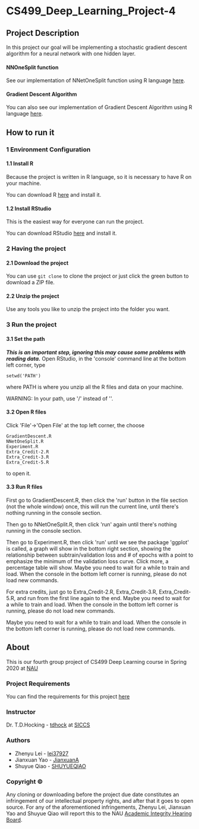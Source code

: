 # CS499_Deep_Learning_Project-4

## Project Description
In this project our goal will be implementing a stochastic gradient descent algorithm for a neural network with one hidden layer.

#### NNOneSplit function
See our implementation of NNetOneSplit function using R language [here](NNetOneSplit.R).

#### Gradient Descent Algorithm
You can also see our implementation of Gradient Descent Algorithm using R language [here](GradientDescent.R).

## How to run it
### 1 Environment Configuration
#### 1.1 Install R
Because the project is written in R language, so it is necessary to have R on your machine.

You can download R [here](https://www.r-project.org/) and install it.

#### 1.2 Install RStudio
This is the easiest way for everyone can run the project.

You can download RStudio [here](https://rstudio.com/products/rstudio/download/#download) and install it.

### 2 Having the project
#### 2.1 Download the project
You can use ```git clone``` to clone the project or just click the green button to download a ZIP file.

#### 2.2 Unzip the project
Use any tools you like to unzip the project into the folder you want.

### 3 Run the project
#### 3.1 Set the path
***This is an important step, ignoring this may cause some problems with reading data.***
Open RStudio, in the 'console' command line at the bottom left corner, type
```
setwd('PATH')
```
where PATH is where you unzip all the R files and data on your machine.

WARNING: In your path, use '/' instead of '\'.

#### 3.2 Open R files
Click 'File'->'Open File' at the top left corner, the choose
```
GradientDescent.R
NNetOneSplit.R
Experiment.R
Extra_Credit-2.R
Extra_Credit-3.R
Extra_Credit-5.R
```
to open it.

#### 3.3 Run R files
First go to GradientDescent.R, then click the 'run' button in the file section (not the whole window) once, this will run the current line, until there's nothing running in the console section.

Then go to NNetOneSplit.R, then click 'run' again until there's nothing running in the console section.

Then go to Experiment.R, then click 'run' until we see the package 'ggplot' is called, a graph will show in the bottom right section, showing the relationship between subtrain/validation loss and # of epochs with a point to emphasize the minimum of the validation loss curve. Click more, a percentage table will show. Maybe you need to wait for a while to train and load. When the console in the bottom left corner is running, please do not load new commands.

For extra credits, just go to Extra_Credit-2.R, Extra_Credit-3.R, Extra_Credit-5.R, and run from the first line again to the end. Maybe you need to wait for a while to train and load. When the console in the bottom left corner is running, please do not load new commands.

Maybe you need to wait for a while to train and load. When the console in the bottom left corner is running, please do not load new commands.

## About
This is our fourth group project of CS499 Deep Learning course in Spring 2020 at [NAU](https://nau.edu/)

### Project Requirements
You can find the requirements for this project [here](https://github.com/tdhock/cs499-spring2020/blob/master/projects/4.org)

### Instructor
Dr. T.D.Hocking - [tdhock](https://github.com/tdhock) at [SICCS](https://nau.edu/school-of-informatics-computing-and-cyber-systems/)

### Authors
* Zhenyu Lei - [lei37927](https://github.com/lei37927)
* Jianxuan Yao - [JianxuanA](https://github.com/JianxuanA)
* Shuyue Qiao - [SHUYUEQIAO](https://github.com/SHUYUEQIAO)

### Copyright ©
Any cloning or downloading before the project due date constitutes an infringement of our intellectual property rights, and after that it goes to open source. For any of the aforementioned infringements, Zhenyu Lei, Jianxuan Yao and Shuyue Qiao will report this to the NAU [Academic Integrity Hearing Board](https://in.nau.edu/academic-affairs/academic-integrity/).

